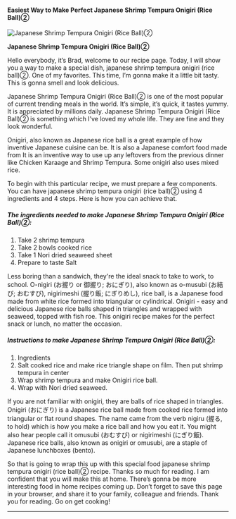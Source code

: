             

#### Easiest Way to Make Perfect Japanese Shrimp Tempura Onigiri (Rice Ball)②

![Japanese Shrimp Tempura Onigiri (Rice Ball)②](https://img-global.cpcdn.com/recipes/3377fb5f8d821e25/751x532cq70/japanese-shrimp-tempura-onigiri-rice-ball%e2%91%a1-recipe-main-photo.jpg)

**Japanese Shrimp Tempura Onigiri (Rice Ball)②**

Hello everybody, it’s Brad, welcome to our recipe page. Today, I will show you a way to make a special dish, japanese shrimp tempura onigiri (rice ball)②. One of my favorites. This time, I’m gonna make it a little bit tasty. This is gonna smell and look delicious.

Japanese Shrimp Tempura Onigiri (Rice Ball)② is one of the most popular of current trending meals in the world. It’s simple, it’s quick, it tastes yummy. It is appreciated by millions daily. Japanese Shrimp Tempura Onigiri (Rice Ball)② is something which I’ve loved my whole life. They are fine and they look wonderful.

Onigiri, also known as Japanese rice ball is a great example of how inventive Japanese cuisine can be. It is also a Japanese comfort food made from It is an inventive way to use up any leftovers from the previous dinner like Chicken Karaage and Shrimp Tempura. Some onigiri also uses mixed rice.

To begin with this particular recipe, we must prepare a few components. You can have japanese shrimp tempura onigiri (rice ball)② using 4 ingredients and 4 steps. Here is how you can achieve that.

##### The ingredients needed to make Japanese Shrimp Tempura Onigiri (Rice Ball)②:

1.  Take 2 shrimp tempura
2.  Take 2 bowls cooked rice
3.  Take 1 Nori dried seaweed sheet
4.  Prepare to taste Salt

Less boring than a sandwich, they're the ideal snack to take to work, to school. O-nigiri (お握り or 御握り; おにぎり), also known as o-musubi (お結び; おむすび), nigirimeshi (握り飯; にぎりめし), rice ball, is a Japanese food made from white rice formed into triangular or cylindrical. Onigiri - easy and delicious Japanese rice balls shaped in triangles and wrapped with seaweed, topped with fish roe. This onigiri recipe makes for the perfect snack or lunch, no matter the occasion.

##### Instructions to make Japanese Shrimp Tempura Onigiri (Rice Ball)②:

1.  Ingredients
2.  Salt cooked rice and make rice triangle shape on film. Then put shrimp tempura in center
3.  Wrap shrimp tempura and make Onigiri rice ball.
4.  Wrap with Nori dried seaweed.

If you are not familiar with onigiri, they are balls of rice shaped in triangles. Onigiri (おにぎり) is a Japanese rice ball made from cooked rice formed into triangular or flat round shapes. The name came from the verb nigiru (握る, to hold) which is how you make a rice ball and how you eat it. You might also hear people call it omusubi (おむすび) or nigirimeshi (にぎり飯). Japanese rice balls, also known as onigiri or omusubi, are a staple of Japanese lunchboxes (bento).

So that is going to wrap this up with this special food japanese shrimp tempura onigiri (rice ball)② recipe. Thanks so much for reading. I am confident that you will make this at home. There’s gonna be more interesting food in home recipes coming up. Don’t forget to save this page in your browser, and share it to your family, colleague and friends. Thank you for reading. Go on get cooking!

* * *